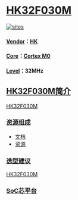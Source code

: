 ﻿# [HK32F030M](https://github.com/SoCXin/HK32F030M)

[![sites](http://182.61.61.133/link/resources/SoC.png)](http://www.SoC.Xin)

#### [Vendor](https://github.com/SoCXin/Vendor)：[HK](http://www.hsxp-hk.com/)
#### [Core](https://github.com/SoCXin/Cortex)：[Cortex M0](https://github.com/SoCXin/CM0)
#### [Level](https://github.com/SoCXin/Level)：32MHz

## [HK32F030M简介](https://github.com/SoCXin/HK32F030M/wiki)

[HK32F030M](https://github.com/SoCXin/HK32F030M)

### [资源组成](https://github.com/SoCXin/HK32F030M)

* [文档](docs/)
* [资源](src/)

### [选型建议](https://github.com/SoCXin)

[HK32F030M](https://github.com/SoCXin/HK32F030M)

###  [SoC芯平台](http://www.SoC.Xin)

